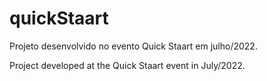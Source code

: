 # quickStaart
Projeto desenvolvido no evento Quick Staart em julho/2022.

Project developed at the Quick Staart event in July/2022.
